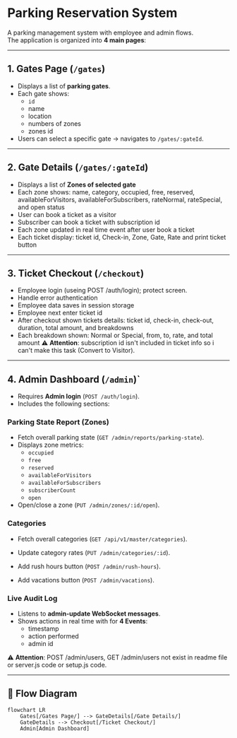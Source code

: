 # Parking Reservation System

A parking management system with employee and admin flows.  
The application is organized into **4 main pages**:

---

## 1. Gates Page (`/gates`)

- Displays a list of **parking gates**.  
- Each gate shows:  
  - `id`  
  - name
  - location
  - numbers of zones
  - zones id
- Users can select a specific gate → navigates to `/gates/:gateId`.  

---

## 2. Gate Details (`/gates/:gateId`)

- Displays a list of **Zones of selected gate**
- Each zone shows: name, category, occupied, free, reserved, availableForVisitors, availableForSubscribers, rateNormal, rateSpecial, and open status
- User can book a ticket as a visitor
- Subscriber can book a ticket with subscription id
- Each zone updated in real time event after user book a ticket
- Each ticket display: ticket id, Check-in, Zone, Gate, Rate and print ticket button 

---

## 3. Ticket Checkout (`/checkout`)

- Employee login (useing POST /auth/login); protect screen.  
- Handle error authentication
- Employee data saves in session storage
- Employee next enter ticket id
- After checkout shown tickets details: ticket id, check-in, check-out, duration, total amount, and breakdowns
- Each breakdown shown: Normal or Special, from, to, rate, and total amount
⚠️ **Attention**: subscription id isn't included in ticket info so i can't make this task (Convert to Visitor).

---

## 4. Admin Dashboard (`/admin`)`

- Requires **Admin login** (`POST /auth/login`).  
- Includes the following sections:  

### Parking State Report (Zones)  
- Fetch overall parking state (`GET /admin/reports/parking-state`).  
- Displays zone metrics:  
  - `occupied`  
  - `free`  
  - `reserved`  
  - `availableForVisitors`  
  - `availableForSubscribers`  
  - `subscriberCount`  
  - `open`  
- Open/close a zone (`PUT /admin/zones/:id/open`).  

### Categories
- Fetch overall categories (`GET /api/v1/master/categories`).
- Update category rates (`PUT /admin/categories/:id`).

- Add rush hours button (`POST /admin/rush-hours`).  
- Add vacations button (`POST /admin/vacations`).

### Live Audit Log  
- Listens to **admin-update WebSocket messages**.  
- Shows actions in real time with for **4 Events**:  
  - timestamp  
  - action performed  
  - admin id 
  
⚠️ **Attention**: POST /admin/users, GET /admin/users not exist in readme file or server.js code or setup.js code.

---

## 🔄 Flow Diagram

```mermaid
flowchart LR
    Gates[/Gates Page/] --> GateDetails[/Gate Details/]
    GateDetails --> Checkout[/Ticket Checkout/]
    Admin[Admin Dashboard]
